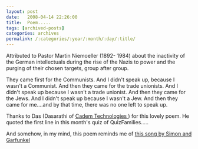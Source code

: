 ```yaml
---
layout: post
date:	2008-04-14 22:26:00
title:  Poem.....
tags: [archived-posts]
categories: archives
permalink: /:categories/:year/:month/:day/:title/
---
```

Attributed to Pastor Martin Niemoeller (1892- 1984) about the inactivity of the German intellectuals during the rise of the Nazis to power and the purging of their chosen targets, group after group.



They came first for the Communists. And I didn't speak up, because I wasn't a Communist.
And then they came for the trade unionists. And I didn't speak up because I wasn't a trade unionist.
And then they came for the Jews. And I didn't speak up because I wasn't a Jew.
And then they came for me....and by that time, there was no one left to speak up.


Thanks to Das (Dasarathi of <a href="http://www.globalspec.com/Supplier/Profile/CADEMTechnologiesPvt"> Cadem Technologies </a> ) for this lovely poem. He quoted the first line in this month's quiz of QuizFamilies.....

And somehow, in my mind, this poem reminds me of  <a href="http://anushsh.livejournal.com/99048.html"> this song by Simon and Garfunkel </a>

